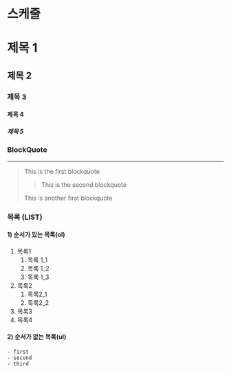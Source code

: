 # 스케줄

# 제목 1

## 제목 2

### 제목 3

#### 제목 4

##### 제목 5

### BlockQuote

---

> This is the first blockquote
>
> > This is the second blockquote
>
> This is another first blockquote

### 목록 (LIST)

#### 1) 순서가 있는 목록(ol)

1. 목록1
   1. 목록 1_1
   2. 목록 1_2
   3. 목록 1_3
2. 목록2
   1. 목록2_1
   2. 목록2_2
3. 목록3
4. 목록4

#### 2) 순서가 없는 목록(ul)

    - first
    - second
    - third
